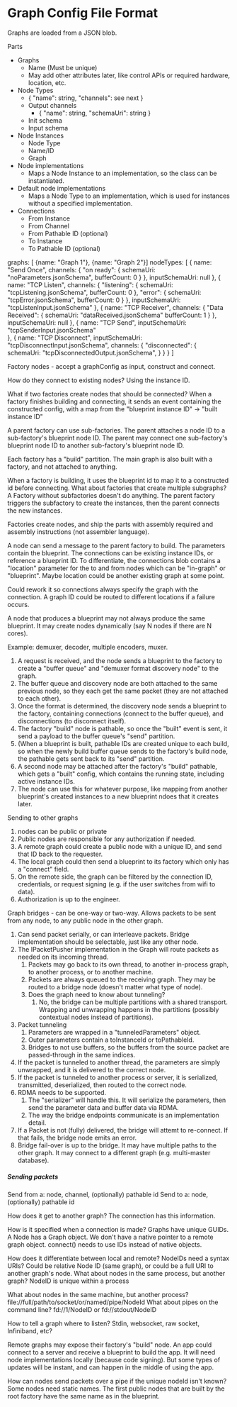 # Graph Config File Format

Graphs are loaded from a JSON blob.

Parts
* Graphs
    * Name (Must be unique)
    * May add other attributes later, like control APIs or required hardware, location, etc.
* Node Types
    * { "name": string, "channels": see next }
    * Output channels
        * { "name": string, "schemaUri": string }
    * Init schema
    * Input schema
* Node Instances
    * Node Type
    * Name/ID
    * Graph
* Node implementations
    * Maps a Node Instance to an implementation, so the class can be instantiated.
* Default node implementations
    * Maps a Node Type to an implementation, which is used for instances without a specified implementation.
* Connections
    * From Instance
    * From Channel
    * From Pathable ID (optional)
    * To Instance
    * To Pathable ID (optional)

graphs: [ {name: "Graph 1"}, {name: "Graph 2"}]
nodeTypes: [
    {
       name: "Send Once",
       channels: {
            "on ready": {
                schemaUri: "noParameters.jsonSchema",
                bufferCount: 0
            }
       },
       inputSchemaUri: null
    },
    {
        name: "TCP Listen",
        channels: {
            "listening": {
                schemaUri: "tcpListening.jsonSchema",
                bufferCount: 0
            },
            "error": {
                schemaUri: "tcpError.jsonSchema",
                bufferCount: 0
            }
        },
        inputSchemaUri: "tcpListenInput.jsonSchema"
    },
    {
        name: "TCP Receiver",
        channels: {
            "Data Received": {
                schemaUri: "dataReceived.jsonSchema"
                bufferCount: 1
            }
        },
        inputSchemaUri: null
    },
    {
       name: "TCP Send",
       inputSchemaUri: "tcpSenderInput.jsonSchema"        
    },
    {
        name: "TCP Disconnect",
        inputSchemaUri: "tcpDisconnectInput.jsonSchema",
        channels: {
            "disconnected": {
                schemaUri: "tcpDisconnectedOutput.jsonSchema",
            }
        }
    }
]

Factory nodes - accept a graphConfig as input, construct and connect.

How do they connect to existing nodes?
Using the instance ID.

What if two factories create nodes that should be connected?
When a factory finishes building and connecting, it sends an event containing the constructed config, with a map from the "blueprint instance ID" -> "built instance ID"

A parent factory can use sub-factories. The parent attaches a node ID to a sub-factory's blueprint node ID.
The parent may connect one sub-factory's blueprint node ID to another sub-factory's blueprint node ID.

Each factory has a "build" partition.
The main graph is also built with a factory, and not attached to anything.

When a factory is building, it uses the blueprint id to map it to a constructed id before connecting.
What about factories that create multiple subgraphs?
A Factory without subfactories doesn't do anything.
The parent factory triggers the subfactory to create the instances, then the parent connects the new instances.

Factories create nodes, and ship the parts with assembly required and assembly instructions (not assembler language).

A node can send a message to the parent factory to build. The parameters contain the blueprint.
The connections can be existing instance IDs, or reference a blueprint ID. To differentiate, the connections blob contains a "location" parameter for the to and from nodes which can be "in-graph" or "blueprint".
Maybe location could be another existing graph at some point.

Could rework it so connections always specify the graph with the connection. A graph ID could be routed to different locations if a failure occurs.

A node that produces a blueprint may not always produce the same blueprint. It may create nodes dynamically (say N nodes if there are N cores).

Example: demuxer, decoder, multiple encoders, muxer.
1. A request is received, and the node sends a blueprint to the factory to create a "buffer queue" and "demuxer format discovery node" to the graph.
1. The buffer queue and discovery node are both attached to the same previous node, so they each get the same packet (they are not attached to each other).
1. Once the format is determined, the discovery node sends a blueprint to the factory, containing connections (connect to the buffer queue), and disconnections (to disconnect itself).
1. The factory "build" node is pathable, so once the "built" event is sent, it send a payload to the buffer queue's "send" partition.
1. (When a blueprint is built, pathable IDs are created unique to each build, so when the newly build buffer queue sends to the factory's build node, the pathable gets sent back to its "send" partition.
1. A second node may be attached after the factory's "build" pathable, which gets a "built" config, which contains the running state, including active instance IDs.
1. The node can use this for whatever purpose, like mapping from another blueprint's created instances to a new blueprint ndoes that it creates later.

Sending to other graphs
1. nodes can be public or private
1. Public nodes are responsible for any authorization if needed.
1. A remote graph could create a public node with a unique ID, and send that ID back to the requester.
1. The local graph could then send a blueprint to its factory which only has a "connect" field.
1. On the remote side, the graph can be filtered by the connection ID, credentials, or request signing (e.g. if the user switches from wifi to data).
1. Authorization is up to the engineer.

Graph bridges - can be one-way or two-way. Allows packets to be sent from any node, to any public node in the other graph.
1. Can send packet serially, or can interleave packets. Bridge implementation should be selectable, just like any other node.
1. The IPacketPusher implementation in the Graph will route packets as needed on its incoming thread.
    1. Packets may go back to its own thread, to another in-process graph, to another process, or to another machine.
    1. Packets are always queued to the receiving graph. They may be routed to a bridge node (doesn't matter what type of node).
    1. Does the graph need to know about tunneling?
        1. No, the bridge can be multiple partitions with a shared transport. Wrapping and unwrapping happens in the partitions (possibly contextual nodes instead of partitions).
1. Packet tunneling
    1. Parameters are wrapped in a "tunneledParameters" object.
    1. Outer parameters contain a toInstanceId or toPathableId.
    1. Bridges to not use buffers, so the buffers from the source packet are passed-through in the same indices.
1. If the packet is tunneled to another thread, the parameters are simply unwrapped, and it is delivered to the correct node.
1. If the packet is tunneled to another process or server, it is serialized, transmitted, deserialized, then routed to the correct node.
1. RDMA needs to be supported.
    1. The "serializer" will handle this. It will serialize the parameters, then send the parameter data and buffer data via RDMA.
    1. The way the bridge endpoints communicate is an implementation detail.
1. If a Packet is not (fully) delivered, the bridge will attemt to re-connect. If that fails, the bridge node emits an error.
1. Bridge fail-over is up to the bridge. It may have multiple paths to the other graph. It may connect to a different graph (e.g. multi-master database).

##### Sending packets

Send from a: node, channel, (optionally) pathable id
Send to a: node, (optionally) pathable id

How does it get to another graph?
The connection has this information.

How is it specified when a connection is made?
Graphs have unique GUIDs.
A Node has a Graph object.
We don't have a native pointer to a remote graph object.
connect() needs to use IDs instead of native objects.

How does it differentiate between local and remote?
NodeIDs need a syntax
URIs? Could be relative Node ID (same graph), or could be a full URI to another graph's node.
What about nodes in the same process, but another graph? NodeID is unique within a process

What about nodes in the same machine, but another process? file://full/path/to/socket/or/named/pipe/NodeId
What about pipes on the command line? fd://1/NodeID or fd://stdout/NodeID

How to tell a graph where to listen? Stdin, websocket, raw socket, Infiniband, etc?

Remote graphs may expose their factory's "build" node.
An app could connect to a server and receive a blueprint to build the app.
It will need node implementations locally (because code signing).
But some types of updates will be instant, and can happen in the middle of using the app.

How can nodes send packets over a pipe if the unique nodeId isn't known?
Some nodes need static names.
The first public nodes that are built by the root factory have the same name as in the blueprint.

